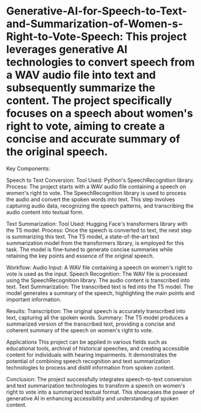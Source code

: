 # Generative-AI-for-Speech-to-Text-and-Summarization-of-Women-s-Right-to-Vote-Speech: This project leverages generative AI technologies to convert speech from a WAV audio file into text and subsequently summarize the content. The project specifically focuses on a speech about women's right to vote, aiming to create a concise and accurate summary of the original speech.

Key Components:

Speech to Text Conversion:
Tool Used: Python's SpeechRecognition library.
Process: The project starts with a WAV audio file containing a speech on women's right to vote. The SpeechRecognition library is used to process the audio and convert the spoken words into text. This step involves capturing audio data, recognizing the speech patterns, and transcribing the audio content into textual form.

Text Summarization:
Tool Used: Hugging Face's transformers library with the T5 model.
Process: Once the speech is converted to text, the next step is summarizing this text. The T5 model, a state-of-the-art text summarization model from the transformers library, is employed for this task. The model is fine-tuned to generate concise summaries while retaining the key points and essence of the original speech.

Workflow:
Audio Input: A WAV file containing a speech on women's right to vote is used as the input.
Speech Recognition:
The WAV file is processed using the SpeechRecognition library.
The audio content is transcribed into text.
Text Summarization:
The transcribed text is fed into the T5 model.
The model generates a summary of the speech, highlighting the main points and important information.

Results:
Transcription: The original speech is accurately transcribed into text, capturing all the spoken words.
Summary: The T5 model produces a summarized version of the transcribed text, providing a concise and coherent summary of the speech on women's right to vote.

Applications
This project can be applied in various fields such as educational tools, archival of historical speeches, and creating accessible content for individuals with hearing impairments.
It demonstrates the potential of combining speech recognition and text summarization technologies to process and distill information from spoken content.

Conclusion:
The project successfully integrates speech-to-text conversion and text summarization technologies to transform a speech on women's right to vote into a summarized textual format. This showcases the power of generative AI in enhancing accessibility and understanding of spoken content.
